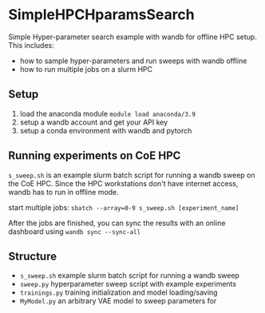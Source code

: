# SimpleHPCHparamsSearch
Simple Hyper-parameter search example with wandb for offline HPC setup.
This includes:
- how to sample hyper-parameters and run sweeps with wandb offline
- how to run multiple jobs on a slurm HPC

## Setup

1. load the anaconda module `module load anaconda/3.9`
2. setup a wandb account and get your API key
2. setup a conda environment with wandb and pytorch

## Running experiments on CoE HPC

`s_sweep.sh` is an example slurm batch script for running a wandb sweep on the CoE HPC. Since the HPC workstations don't have internet access, wandb has to run in offline mode. 

start multiple jobs:
`sbatch --array=0-9 s_sweep.sh [experiment_name]`

After the jobs are finished, you can sync the results with an online dashboard
using `wandb sync --sync-all`

## Structure

- `s_sweep.sh` example slurm batch script for running a wandb sweep    
- `sweep.py` hyperparameter sweep script with example experiments   
- `trainings.py` training initialization and model loading/saving
- `MyModel.py` an arbitrary VAE model to sweep parameters for
